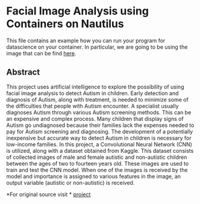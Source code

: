 
# Facial Image Analysis using Containers on Nautilus

This file contains an example how you can run your program for datascience on your container. In particular, we are going to be using 
 the image that can be find [here](https://gitlab.nrp-nautilus.io/prp/jupyter-stack/container_registry/).

## Abstract
This project uses artificial intelligence to explore the possibility of using facial image analysis to detect Autism in children. Early detection and diagnosis of Autism, along with treatment, is needed to minimize some of the difficulties that people with Autism encounter. A specialist usually diagnoses Autism through various Autism screening methods. This can be an expensive and complex process. Many children that display signs of Autism go undiagnosed because their families lack the expenses needed to pay for Autism screening and diagnosing. The development of a potentially inexpensive but accurate way to detect Autism in children is necessary for low-income families. In this project, a Convolutional Neural Network (CNN) is utilized, along with a dataset obtained from Kaggle. This dataset consists of collected images of male and female autistic and non-autistic children between the ages of two to fourteen years old. These images are used to train and test the CNN model. When one of the images is received by the model and importance is assigned to various features in the image, an output variable (autistic or non-autistic) is received.

*For original source visit * [project](https://cybertraining-dsc.github.io/report/su21-reu-378/project/) 

